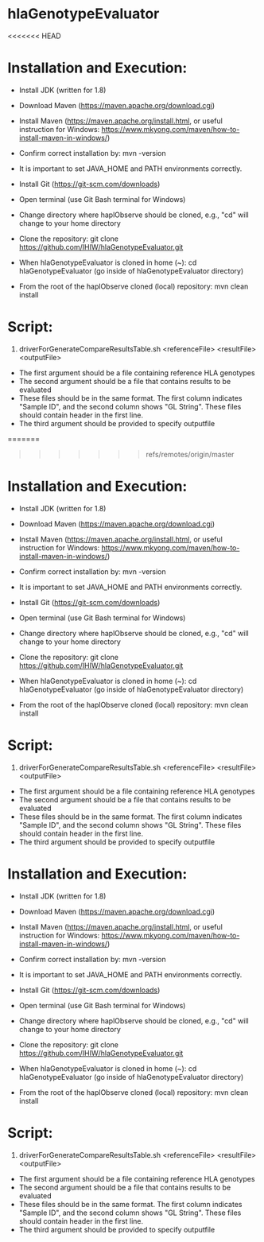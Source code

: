 # hlaGenotypeEvaluator
<<<<<<< HEAD

# Installation and Execution:
 - Install JDK (written for 1.8)
 - Download Maven (https://maven.apache.org/download.cgi)
 - Install Maven (https://maven.apache.org/install.html, or useful instruction for Windows: https://www.mkyong.com/maven/how-to-install-maven-in-windows/) 
 - Confirm correct installation by: mvn -version
 - It is important to set JAVA_HOME and PATH environments correctly.
 
 - Install Git (https://git-scm.com/downloads)
 - Open terminal (use Git Bash terminal for Windows)
 - Change directory where haplObserve should be cloned, e.g., "cd" will change to your home directory
 - Clone the repository: git clone https://github.com/IHIW/hlaGenotypeEvaluator.git
 - When hlaGenotypeEvaluator is cloned in home (~): cd hlaGenotypeEvaluator (go inside of hlaGenotypeEvaluator directory)
 - From the root of the haplObserve cloned (local) repository: mvn clean install
 
 # Script:
 1. driverForGenerateCompareResultsTable.sh &lt;referenceFile> &lt;resultFile> &lt;outputFile>
 - The first argument should be a file containing reference HLA genotypes
 - The second argument should be a file that contains results to be evaluated
 - These files should be in the same format. The first column indicates "Sample ID", and the second column shows "GL String". These files should contain header in the first line.
 - The third argument should be provided to specify outputfile
 
 
=======
>>>>>>> refs/remotes/origin/master

# Installation and Execution:
 - Install JDK (written for 1.8)
 - Download Maven (https://maven.apache.org/download.cgi)
 - Install Maven (https://maven.apache.org/install.html, or useful instruction for Windows: https://www.mkyong.com/maven/how-to-install-maven-in-windows/) 
 - Confirm correct installation by: mvn -version
 - It is important to set JAVA_HOME and PATH environments correctly.
 
 - Install Git (https://git-scm.com/downloads)
 - Open terminal (use Git Bash terminal for Windows)
 - Change directory where haplObserve should be cloned, e.g., "cd" will change to your home directory
 - Clone the repository: git clone https://github.com/IHIW/hlaGenotypeEvaluator.git
 - When hlaGenotypeEvaluator is cloned in home (~): cd hlaGenotypeEvaluator (go inside of hlaGenotypeEvaluator directory)
 - From the root of the haplObserve cloned (local) repository: mvn clean install
 
 # Script:
 1. driverForGenerateCompareResultsTable.sh &lt;referenceFile> &lt;resultFile> &lt;outputFile>
 - The first argument should be a file containing reference HLA genotypes
 - The second argument should be a file that contains results to be evaluated
 - These files should be in the same format. The first column indicates "Sample ID", and the second column shows "GL String". These files should contain header in the first line.
 - The third argument should be provided to specify outputfile
 

# Installation and Execution:
 - Install JDK (written for 1.8)
 - Download Maven (https://maven.apache.org/download.cgi)
 - Install Maven (https://maven.apache.org/install.html, or useful instruction for Windows: https://www.mkyong.com/maven/how-to-install-maven-in-windows/) 
 - Confirm correct installation by: mvn -version
 - It is important to set JAVA_HOME and PATH environments correctly.
 
 - Install Git (https://git-scm.com/downloads)
 - Open terminal (use Git Bash terminal for Windows)
 - Change directory where haplObserve should be cloned, e.g., "cd" will change to your home directory
 - Clone the repository: git clone https://github.com/IHIW/hlaGenotypeEvaluator.git
 - When hlaGenotypeEvaluator is cloned in home (~): cd hlaGenotypeEvaluator (go inside of hlaGenotypeEvaluator directory)
 - From the root of the haplObserve cloned (local) repository: mvn clean install
 
 # Script:
 1. driverForGenerateCompareResultsTable.sh &lt;referenceFile> &lt;resultFile> &lt;outputFile>
 - The first argument should be a file containing reference HLA genotypes
 - The second argument should be a file that contains results to be evaluated
 - These files should be in the same format. The first column indicates "Sample ID", and the second column shows "GL String". These files should contain header in the first line.
 - The third argument should be provided to specify outputfile
 
